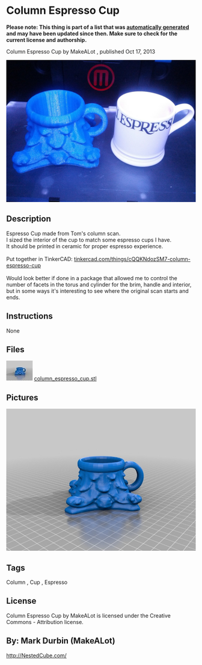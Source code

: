 Column Espresso Cup
===============
**Please note: This thing is part of a list that was [automatically generated](https://github.com/carlosgs/export-things) and may have been updated since then. Make sure to check for the current license and authorship.**  

Column Espresso Cup  by MakeALot , published Oct 17, 2013

![Image](img/column_espresso_cup_004_display_large.jpg)

Description
--------
Espresso Cup made from Tom's column scan.  <br />
I sized the interior of the cup to match some espresso cups I have.  <br />
It should be printed in ceramic for proper espresso experience.  <br />
<br />
Put together in TinkerCAD: <a href="https://tinkercad.com/things/cQQKNdozSM7-column-espresso-cup" target="_blank" rel="nofollow">tinkercad.com/things/cQQKNdozSM7-column-espresso-cup</a> <br />
<br />
Would look better if done in a package that allowed me to control the number of facets in the torus and cylinder for the brim, handle and interior, but in some ways it's interesting to see where the original scan starts and ends.

Instructions
--------
None

Files
--------
[![Image](img/column_espresso_cup_preview_tinycard.jpg)](column_espresso_cup.stl)
 [ column_espresso_cup.stl](column_espresso_cup.stl)  



Pictures
--------
![Image](img/column_espresso_cup_display_large.jpg)


Tags
--------
Column , Cup , Espresso  

  

License
--------
Column Espresso Cup by MakeALot is licensed under the Creative Commons - Attribution license.  



By: Mark Durbin (MakeALot)
--------
<http://NestedCube.com/>